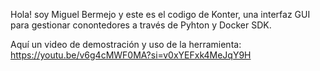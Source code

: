 Hola! soy Miguel Bermejo y este es el codigo de Konter, una interfaz GUI para gestionar conontedores a través de Pyhton y Docker SDK.

Aquí un video de demostración y uso de la herramienta: https://youtu.be/v6g4cMWF0MA?si=v0xYEFxk4MeJqY9H
